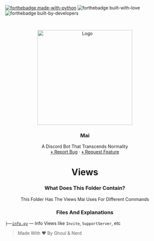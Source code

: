 [![forthebadge made-with-python](http://ForTheBadge.com/images/badges/made-with-python.svg)](https://www.python.org/) ![forthebadge built-with-love](https://forthebadge.com/images/badges/built-with-love.svg) ![forthebadge built-by-developers](https://forthebadge.com/images/badges/built-by-developers.svg)
<!-- PROJECT LOGO -->
<br />
<p align="center">
    <a href="https://github.com/xFGhoul/Mai">
    <img src="https://cdn.discordapp.com/avatars/770898395664875541/c04edaafef86e4efdff7208204e043a6.png?size=2048" alt="Logo" width="300" height="300">
    </a>
  <h3 align="center">Mai</h3>
  <p align="center">
    A Discord Bot That Transcends Normality
    </br>
    <a href="https://github.com/xFGhoul/Mai/issues">• Report Bug</a>
    ·
    <a href="https://github.com/xFGhoul/Mai/issues"> • Request Feature</a>
  </p>
</p>

<h1 align="center">Views</h1>

<h3 align="center">What Does This Folder Contain?</h3>
<p align="center">
  This Folder Has The Views Mai Uses For Different Commands
</p>

<h3 align="center">Files And Explanations</h3>

`├──`[`info.py`](https://github.com/xFGhoul/Mai/blob/dev/bot/views/info.py) — Info Views like `Invite`, `SupportServer`, etc<br>

> Made With ❤️ By Ghoul & Nerd
